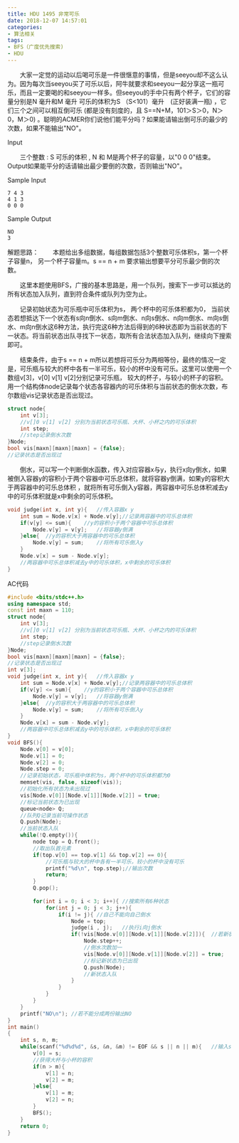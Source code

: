 ```yaml
---
title: HDU 1495 非常可乐
date: 2018-12-07 14:57:01
categories: 
- 算法相关
tags:
- BFS（广度优先搜索)
- HDU
---
```


　　大家一定觉的运动以后喝可乐是一件很惬意的事情，但是seeyou却不这么认为。因为每次当seeyou买了可乐以后，阿牛就要求和seeyou一起分享这一瓶可乐，而且一定要喝的和seeyou一样多。但seeyou的手中只有两个杯子，它们的容量分别是N 毫升和M 毫升 可乐的体积为S （S<101）毫升　(正好装满一瓶) ，它们三个之间可以相互倒可乐 (都是没有刻度的，且 S==N+M，101＞S＞0，N＞0，M＞0) 。聪明的ACMER你们说他们能平分吗？如果能请输出倒可乐的最少的次数，如果不能输出"NO"。

Input

　　三个整数 : S 可乐的体积 , N 和 M是两个杯子的容量，以"0 0 0"结束。Output如果能平分的话请输出最少要倒的次数，否则输出"NO"。

Sample Input

```
7 4 3
4 1 3
0 0 0
```

Sample Output

```
NO
3
```

解题思路：
　　本题给出多组数据，每组数据包括3个整数可乐体积s，第一个杯子容量n， 另一个杯子容量m。s == n + m 要求输出想要平分可乐最少倒的次数。

　　这里本题使用BFS，广搜的基本思路是，用一个队列，搜索下一步可以抵达的所有状态加入队列，直到符合条件或队列为空为止。

　　记录初始状态为可乐瓶中可乐体积为s， 两个杯中的可乐体积都为0， 当前状态若想抵达下一个状态有s向n倒水、s向m倒水、n向s倒水、n向m倒水、m向s倒水、m向n倒水这6种方法，执行完这6种方法后得到的6种状态即为当前状态的下一状态。将当前状态出队寻找下一状态，取所有合法状态加入队列，继续向下搜索即可。

　　结束条件，由于s == n + m所以若想将可乐分为两相等份，最终的情况一定是，可乐瓶与较大的杯中各有一半可乐，较小的杯中没有可乐。这里可以使用一个数组v[3]，v[0] v[1] v[2]分别记录可乐瓶， 较大的杯子，与较小的杯子的容积。用一个结构体node记录每个状态各容器内的可乐体积与当前状态的倒水次数，布尔数组vis记录状态是否出现过。

```c++
struct node{
    int v[3];   
    //v[]0 v[1] v[2] 分别为当前状态可乐瓶、大杯、小杯之内的可乐体积
    int step;
    //step记录倒水次数
}Node;
bool vis[maxn][maxn][maxn] = {false};
//记录状态是否出现过
```

 　　倒水，可以写一个判断倒水函数，传入对应容器x与y，执行x向y倒水，如果被倒入容器y的容积小于两个容器中可乐总体积，就将容器y倒满，如果y的容积大于两容器中的可乐总体积 ，就将所有可乐倒入y容器，两容器中可乐总体积减去y中的可乐体积就是x中剩余的可乐体积。 

```c++
void judge(int x, int y){   //传入容器x y
    int sum = Node.v[x] + Node.v[y];//记录两容器中的可乐总体积
    if(v[y] <= sum){    //y的容积小于两个容器中可乐总体积
        Node.v[y] = v[y];   //将容器y倒满
    }else{  //y的容积大于两容器中的可乐总体积
        Node.v[y] = sum;    //将所有可乐倒入y
    }
    Node.v[x] = sum - Node.v[y];    
    //两容器中可乐总体积减去y中的可乐体积，x中剩余的可乐体积
}
```

 AC代码 

```c++
#include <bits/stdc++.h>
using namespace std;
const int maxn = 110;
struct node{
    int v[3];   
    //v[]0 v[1] v[2] 分别为当前状态可乐瓶、大杯、小杯之内的可乐体积
    int step;
    //step记录倒水次数
}Node;
bool vis[maxn][maxn][maxn] = {false};
//记录状态是否出现过
int v[3];
void judge(int x, int y){   //传入容器x y
    int sum = Node.v[x] + Node.v[y];//记录两容器中的可乐总体积
    if(v[y] <= sum){    //y的容积小于两个容器中可乐总体积
        Node.v[y] = v[y];   //将容器y倒满
    }else{  //y的容积大于两容器中的可乐总体积
        Node.v[y] = sum;    //将所有可乐倒入y
    }
    Node.v[x] = sum - Node.v[y];    
    //两容器中可乐总体积减去y中的可乐体积，x中剩余的可乐体积
}
void BFS(){
    Node.v[0] = v[0];   
    Node.v[1] = 0;
    Node.v[2] = 0;
    Node.step = 0;
    //记录初始状态，可乐瓶中体积为s，两个杯中的可乐体积都为0
    memset(vis, false, sizeof(vis));
    //初始化所有状态为未出现过
    vis[Node.v[0]][Node.v[1]][Node.v[2]] = true;
    //标记当前状态为已出现
    queue<node> Q;
    //队列Q记录当前可操作状态
    Q.push(Node);
    //当前状态入队
    while(!Q.empty()){  
        node top = Q.front();
        //取出队首元素
        if(top.v[0] == top.v[1] && top.v[2] == 0){
            //可乐瓶与较大的杯中各有一半可乐，较小的杯中没有可乐
            printf("%d\n", top.step);//输出次数
            return;
        }
        Q.pop();
        
        for(int i = 0; i < 3; i++){ //搜索所有6种状态
            for(int j = 0; j < 3; j++){
                if(i != j){ //自己不能向自己倒水
                    Node = top;
                    judge(i , j);   //执行i向j倒水
                    if(!vis[Node.v[0]][Node.v[1]][Node.v[2]]){  //若新状态之前没有出现过
                        Node.step++;
                        //倒水次数加一
                        vis[Node.v[0]][Node.v[1]][Node.v[2]] = true;
                        //标记新状态为已出现
                        Q.push(Node);
                        //新状态入队 
                    }
                }
            }
        }
    }
    printf("NO\n"); //若不能分成两份输出NO
}
int main()
{
    int s, n, m;
    while(scanf("%d%d%d", &s, &n, &m) != EOF && s || n || m){   //输入s n m 以0为结束标志
        v[0] = s;
        //获得大杯与小杯的容积
        if(n > m){
            v[1] = n;
            v[2] = m;
        }else{
            v[1] = m;
            v[2] = n;
        }
        BFS();
    }
    return 0;
}
```

